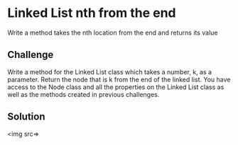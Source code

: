 # Linked List nth from the end
Write a method takes the nth location from the end and returns its value 

## Challenge
Write a method for the Linked List class which takes a number, k, as a parameter. Return the node that is k from the end of the linked list. You have access to the Node class and all the properties on the Linked List class as well as the methods created in previous challenges. ​

## Solution
<img src=>